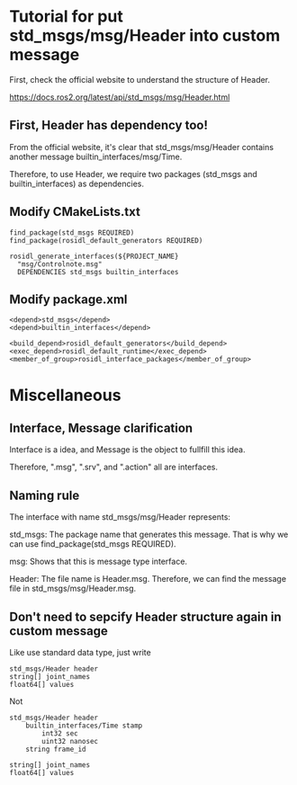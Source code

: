 # Tutorial for put std_msgs/msg/Header into custom message
First, check the official website to understand the structure of Header.

https://docs.ros2.org/latest/api/std_msgs/msg/Header.html

## First, Header has dependency too!
From the official website, it's clear that std_msgs/msg/Header contains another message builtin_interfaces/msg/Time.

Therefore, to use Header, we require two packages (std_msgs and builtin_interfaces) as dependencies.

## Modify CMakeLists.txt
```
find_package(std_msgs REQUIRED)
find_package(rosidl_default_generators REQUIRED)

rosidl_generate_interfaces(${PROJECT_NAME}
  "msg/Controlnote.msg"
  DEPENDENCIES std_msgs builtin_interfaces
```

## Modify package.xml
```
<depend>std_msgs</depend>
<depend>builtin_interfaces</depend>

<build_depend>rosidl_default_generators</build_depend>
<exec_depend>rosidl_default_runtime</exec_depend>
<member_of_group>rosidl_interface_packages</member_of_group>
```

# Miscellaneous

## Interface, Message clarification
Interface is a idea, and Message is the object to fullfill this idea.

Therefore, ".msg", ".srv", and ".action" all are interfaces.

## Naming rule
The interface with name std_msgs/msg/Header represents:

std_msgs: The package name that generates this message. That is why we can use find_package(std_msgs REQUIRED).

msg: Shows that this is message type interface.

Header: The file name is Header.msg. Therefore, we can find the message file in std_msgs/msg/Header.msg.

## Don't need to sepcify Header structure again in custom message
Like use standard data type, just write
```
std_msgs/Header header
string[] joint_names
float64[] values
```
Not
```
std_msgs/Header header
	builtin_interfaces/Time stamp
		int32 sec
		uint32 nanosec
	string frame_id
	
string[] joint_names
float64[] values
```

